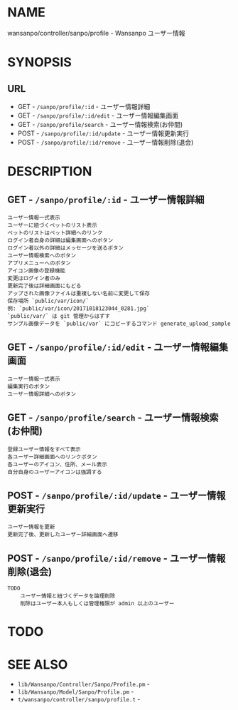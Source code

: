 # NAME

wansanpo/controller/sanpo/profile - Wansanpo ユーザー情報

# SYNOPSIS

## URL

- GET - `/sanpo/profile/:id` - ユーザー情報詳細
- GET - `/sanpo/profile/:id/edit` - ユーザー情報編集画面
- GET - `/sanpo/profile/search` - ユーザー情報検索(お仲間)
- POST - `/sanpo/profile/:id/update` - ユーザー情報更新実行
- POST - `/sanpo/profile/:id/remove` - ユーザー情報削除(退会)

# DESCRIPTION

## GET - `/sanpo/profile/:id` - ユーザー情報詳細

```
ユーザー情報一式表示
ユーザーに紐づくペットのリスト表示
ペットのリストはペット詳細へのリンク
ログイン者自身の詳細は編集画面へのボタン
ログイン者以外の詳細はメッセージを送るボタン
ユーザー情報検索へのボタン
アプリメニューへのボタン
アイコン画像の登録機能
変更はログイン者のみ
更新完了後は詳細画面にもどる
アップされた画像ファイルは重複しない名前に変更して保存
保存場所 `public/var/icon/`
例: `public/var/icon/20171018123044_0281.jpg`
`public/var/` は git 管理からはずす
サンプル画像データを `public/var` にコピーするコマンド generate_upload_sample
```

## GET - `/sanpo/profile/:id/edit` - ユーザー情報編集画面

```
ユーザー情報一式表示
編集実行のボタン
ユーザー情報詳細へのボタン
```

## GET - `/sanpo/profile/search` - ユーザー情報検索(お仲間)

```
登録ユーザー情報をすべて表示
各ユーザー詳細画面へのリンクボタン
各ユーザーのアイコン、住所、メール表示
自分自身のユーザーアイコンは強調する
```

## POST - `/sanpo/profile/:id/update` - ユーザー情報更新実行

```
ユーザー情報を更新
更新完了後、更新したユーザー詳細画面へ遷移
```

## POST - `/sanpo/profile/:id/remove` - ユーザー情報削除(退会)

```
TODO
    ユーザー情報と紐づくデータを論理削除
    削除はユーザー本人もしくは管理権限が admin 以上のユーザー
```

# TODO

# SEE ALSO

- `lib/Wansanpo/Controller/Sanpo/Profile.pm` -
- `lib/Wansanpo/Model/Sanpo/Profile.pm` -
- `t/wansanpo/controller/sanpo/profile.t` -
